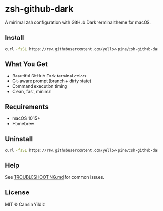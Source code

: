 # zsh-github-dark

A minimal zsh configuration with GitHub Dark terminal theme for macOS.

## Install

```bash
curl -fsSL https://raw.githubusercontent.com/yellow-pine/zsh-github-dark/main/install.sh | bash
```

## What You Get

- Beautiful GitHub Dark terminal colors
- Git-aware prompt (branch + dirty state)
- Command execution timing
- Clean, fast, minimal

## Requirements

- macOS 10.15+
- Homebrew

## Uninstall

```bash
curl -fsSL https://raw.githubusercontent.com/yellow-pine/zsh-github-dark/main/install.sh | bash -s -- --uninstall
```

## Help

See [TROUBLESHOOTING.md](TROUBLESHOOTING.md) for common issues.

## License

MIT © Cansin Yildiz